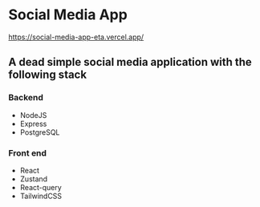 # Social Media App
https://social-media-app-eta.vercel.app/

## A dead simple social media application with the following stack

### Backend

-   NodeJS
-   Express
-   PostgreSQL

### Front end

-   React
-   Zustand
-   React-query
-   TailwindCSS
